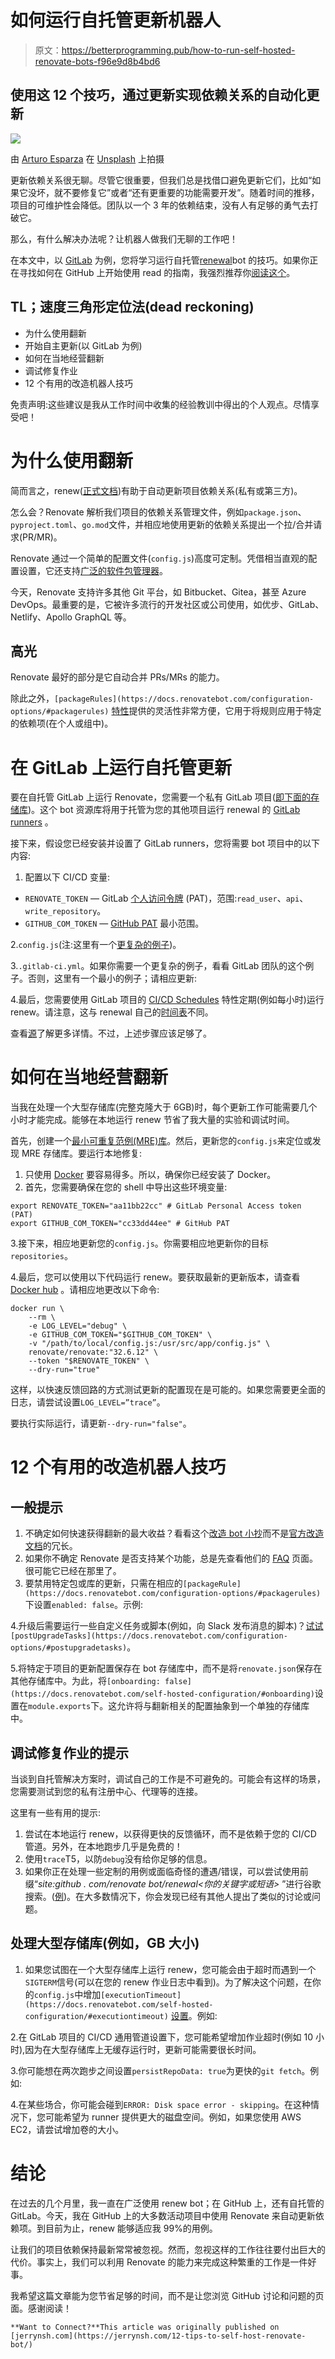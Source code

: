 # 如何运行自托管更新机器人

> 原文：<https://betterprogramming.pub/how-to-run-self-hosted-renovate-bots-f96e9d8b4bd6>

## 使用这 12 个技巧，通过更新实现依赖关系的自动化更新

![](img/051da2a6589e6744bc51afc2bcfeb44b.png)

由 [Arturo Esparza](https://unsplash.com/@arturoeg_foto?utm_source=medium&utm_medium=referral) 在 [Unsplash](https://unsplash.com?utm_source=medium&utm_medium=referral) 上拍摄

更新依赖关系很无聊。尽管它很重要，但我们总是找借口避免更新它们，比如“如果它没坏，就不要修复它”或者“还有更重要的功能需要开发”。随着时间的推移，项目的可维护性会降低。团队以一个 3 年的依赖结束，没有人有足够的勇气去打破它。

那么，有什么解决办法呢？让机器人做我们无聊的工作吧！

在本文中，以 [GitLab](https://gitlab.com/) 为例，您将学习运行自托管[renewal](https://github.com/renovatebot/renovate)bot 的技巧。如果你正在寻找如何在 GitHub 上开始使用 read 的指南，我强烈推荐你[阅读这个](https://www.freecodecamp.org/news/update-dependencies-automatically-with-github-actions-and-renovate/#Getting-Started)。

## TL；速度三角形定位法(dead reckoning)

*   为什么使用翻新
*   开始自主更新(以 GitLab 为例)
*   如何在当地经营翻新
*   调试修复作业
*   12 个有用的改造机器人技巧

免责声明:这些建议是我从工作时间中收集的经验教训中得出的个人观点。尽情享受吧！

# 为什么使用翻新

简而言之，renew([正式文档](https://docs.renovatebot.com/))有助于自动更新项目依赖关系(私有或第三方)。

怎么会？Renovate 解析我们项目的依赖关系管理文件，例如`package.json`、`pyproject.toml`、`go.mod`文件，并相应地使用更新的依赖关系提出一个拉/合并请求(PR/MR)。

Renovate 通过一个简单的配置文件(`config.js`)高度可定制。凭借相当直观的配置设置，它还支持[广泛的软件包管理器](https://docs.renovatebot.com/modules/manager/#supported-managers)。

今天，Renovate 支持许多其他 Git 平台，如 Bitbucket、Gitea，甚至 Azure DevOps。最重要的是，它被许多流行的开发社区或公司使用，如优步、GitLab、Netlify、Apollo GraphQL 等。

## 高光

Renovate 最好的部分是它自动合并 PRs/MRs 的能力。

除此之外，`[packageRules](https://docs.renovatebot.com/configuration-options/#packagerules)` [特性](https://docs.renovatebot.com/configuration-options/#packagerules)提供的灵活性非常方便，它用于将规则应用于特定的依赖项(在个人或组中)。

# 在 GitLab 上运行自托管更新

要在自托管 GitLab 上运行 Renovate，您需要一个私有 GitLab 项目([即下面的存储库](https://about.gitlab.com/blog/2016/01/27/comparing-terms-gitlab-github-bitbucket/))。这个 bot 资源库将用于托管为您的其他项目运行 renewal 的 [GitLab runners](https://docs.gitlab.com/runner/) 。

接下来，假设您已经安装并设置了 GitLab runners，您将需要 bot 项目中的以下内容:

1.  配置以下 CI/CD 变量:

*   `RENOVATE_TOKEN` — GitLab [个人访问令牌](https://docs.gitlab.com/ee/user/profile/personal_access_tokens.html#creating-a-personal-access-token) (PAT)，范围:`read_user`、`api`、`write_repository`。
*   `GITHUB_COM_TOKEN` — [GitHub PAT](https://docs.github.com/en/authentication/keeping-your-account-and-data-secure/creating-a-personal-access-token) 最小范围。

2.`config.js`(注:这里有一个[更复杂的例子](https://gitlab.com/gitlab-org/frontend/renovate-gitlab-bot/-/blob/main/renovate/config.js))。

3.`.gitlab-ci.yml`。如果你需要一个更复杂的例子，看看 GitLab 团队的这个例子。否则，这里有一个最小的例子；请相应更新:

4.最后，您需要使用 GitLab 项目的 [CI/CD Schedules](https://docs.gitlab.com/ee/ci/pipelines/schedules.html) 特性定期(例如每小时)运行 renew。请注意，这与 renewal 自己的[时间表](https://docs.renovatebot.com/configuration-options/#schedule)不同。

查看[源](https://gitlab.com/renovate-bot/renovate-runner)了解更多详情。不过，上述步骤应该足够了。

# 如何在当地经营翻新

当我在处理一个大型存储库(完整克隆大于 6GB)时，每个更新工作可能需要几个小时才能完成。能够在本地运行 renew 节省了我大量的实验和调试时间。

首先，创建一个[最小可重复范例(MRE)库](https://github.com/renovatebot/renovate/blob/main/docs/development/minimal-reproductions.md#how-to-create-a-good-minimal-reproduction)。然后，更新您的`config.js`来定位或发现 MRE 存储库。要运行本地修复:

1.  只使用 [Docker](https://www.docker.com/) 要容易得多。所以，确保你已经安装了 Docker。
2.  首先，您需要确保在您的 shell 中导出这些环境变量:

```
export RENOVATE_TOKEN="aa11bb22cc" # GitLab Personal Access token (PAT)
export GITHUB_COM_TOKEN="cc33dd44ee" # GitHub PAT
```

3.接下来，相应地更新您的`config.js`。你需要相应地更新你的目标`repositories`。

4.最后，您可以使用以下代码运行 renew。要获取最新的更新版本，请查看 [Docker hub](https://hub.docker.com/r/renovate/renovate/tags) 。请相应地更改以下命令:

```
docker run \
    --rm \
    -e LOG_LEVEL="debug" \
    -e GITHUB_COM_TOKEN="$GITHUB_COM_TOKEN" \
    -v "/path/to/local/config.js:/usr/src/app/config.js" \
    renovate/renovate:"32.6.12" \
    --token "$RENOVATE_TOKEN" \
    --dry-run="true"
```

这样，以快速反馈回路的方式测试更新的配置现在是可能的。如果您需要更全面的日志，请尝试设置`LOG_LEVEL=”trace”`。

要执行实际运行，请更新`--dry-run="false"`。

# 12 个有用的改造机器人技巧

## 一般提示

1.  不确定如何快速获得翻新的最大收益？看看这个[改造 bot 小抄](https://www.augmentedmind.de/2021/07/25/renovate-bot-cheat-sheet/)而不是[官方改造文档](https://docs.renovatebot.com/)的冗长。
2.  如果你不确定 Renovate 是否支持某个功能，总是先查看他们的 [FAQ](https://docs.renovatebot.com/faq/) 页面。很可能它已经在那里了。
3.  要禁用特定包或库的更新，只需在相应的`[packageRule](https://docs.renovatebot.com/configuration-options/#packagerules)`下设置`enabled: false`。示例:

4.升级后需要运行一些自定义任务或脚本(例如，向 Slack 发布消息的脚本)？[试试](https://docs.renovatebot.com/configuration-options/#postupgradetasks) `[postUpgradeTasks](https://docs.renovatebot.com/configuration-options/#postupgradetasks)`。

5.将特定于项目的更新配置保存在 bot 存储库中，而不是将`renovate.json`保存在其他存储库中。为此，将`[onboarding: false](https://docs.renovatebot.com/self-hosted-configuration/#onboarding)`设置在`module.exports`下。这允许将与翻新相关的配置抽象到一个单独的存储库中。

## 调试修复作业的提示

当谈到自托管解决方案时，调试自己的工作是不可避免的。可能会有这样的场景，您需要测试到您的私有注册中心、代理等的连接。

这里有一些有用的提示:

1.  尝试在本地运行 renew，以获得更快的反馈循环，而不是依赖于您的 CI/CD 管道。另外，在本地跑步几乎是免费的！
2.  使用`trace`T5，以防`debug`没有给你足够的信息。
3.  如果你正在处理一些定制的用例或面临奇怪的遭遇/错误，可以尝试使用前缀“*site:github . com/renovate bot/renewal<你的关键字或短语>* ”进行谷歌搜索。([例](https://www.google.com/search?q=site%3Agithub.com%2Frenovatebot%2Frenovate+wrong+update+version+for+go.mod&ei=6xpJYua5CbiNseMPzbOy2A0&ved=0ahUKEwim2_r3__b2AhW4RmwGHc2ZDNsQ4dUDCA4&uact=5&oq=site%3Agithub.com%2Frenovatebot%2Frenovate+wrong+update+version+for+go.mod&gs_lcp=Cgdnd3Mtd2l6EANKBAhBGAFKBAhGGABQ0CdY2Edg70hoBHAAeAGAAdoBiAGQDZIBBjMyLjAuMZgBAKABAcABAQ&sclient=gws-wiz))。在大多数情况下，你会发现已经有其他人提出了类似的讨论或问题。

## 处理大型存储库(例如，GB 大小)

1.  如果您试图在一个大型存储库上运行 renew，您可能会由于超时而遇到一个`SIGTERM`信号(可以在您的 renew 作业日志中看到)。为了解决这个问题，在你的`config.js`中增加`[executionTimeout](https://docs.renovatebot.com/self-hosted-configuration/#executiontimeout)` [设置](https://docs.renovatebot.com/self-hosted-configuration/#executiontimeout)。例如:

2.在 GitLab 项目的 CI/CD 通用管道设置下，您可能希望增加作业超时(例如 10 小时),因为在大型存储库上无缓存运行时，更新可能需要很长时间。

3.你可能想在两次跑步之间设置`persistRepoData: true`为更快的`git fetch`。例如:

4.在某些场合，你可能会碰到`ERROR: Disk space error - skipping`。在这种情况下，您可能希望为 runner 提供更大的磁盘空间。例如，如果您使用 AWS EC2，请尝试增加卷的大小。

# 结论

在过去的几个月里，我一直在广泛使用 renew bot；在 GitHub 上，还有自托管的 GitLab。今天，我在 GitHub 上的大多数活动项目中使用 Renovate 来自动更新依赖项。到目前为止，renew 能够适应我 99%的用例。

让我们的项目依赖保持最新常常被忽视。然而，忽视这样的工作往往要付出巨大的代价。事实上，我们可以利用 Renovate 的能力来完成这种繁重的工作是一件好事。

我希望这篇文章能为您节省足够的时间，而不是让您浏览 GitHub 讨论和问题的页面。感谢阅读！

```
**Want to Connect?**This article was originally published on [jerrynsh.com](https://jerrynsh.com/12-tips-to-self-host-renovate-bot/)
```